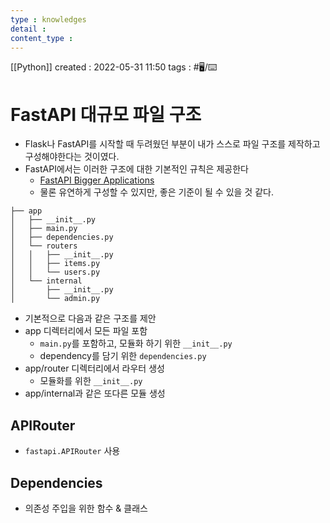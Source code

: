 ```yaml
---
type : knowledges
detail : 
content_type :
---
```


[[Python]]
created : 2022-05-31 11:50
tags : #🖥️/⌨️ 

# FastAPI 대규모 파일 구조
- Flask나 FastAPI를 시작할 때 두려웠던 부분이 내가 스스로 파일 구조를 제작하고 구성해야한다는 것이였다.
- FastAPI에서는 이러한 구조에 대한 기본적인 규칙은 제공한다
	- [FastAPI Bigger Applications](https://fastapi.tiangolo.com/ko/tutorial/bigger-applications/)
	- 물론 유연하게 구성할 수 있지만, 좋은 기준이 될 수 있을 것 같다.

```
├── app
│   ├── __init__.py
│   ├── main.py
│   ├── dependencies.py
│   └── routers
│   │   ├── __init__.py
│   │   ├── items.py
│   │   └── users.py
│   └── internal
│       ├── __init__.py
│       └── admin.py
```

- 기본적으로 다음과 같은 구조를 제안
- app 디렉터리에서 모든 파일 포함
	- `main.py`를 포함하고, 모듈화 하기 위한 `__init__.py`
	- dependency를 담기 위한 `dependencies.py`
- app/router 디렉터리에서 라우터 생성
	- 모듈화를 위한 `__init__.py`
- app/internal과 같은 또다른 모듈 생성

## APIRouter
- `fastapi.APIRouter` 사용

## Dependencies
- 의존성 주입을 위한 함수 & 클래스 
